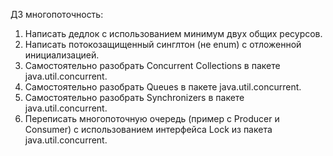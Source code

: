ДЗ многопоточность:
1. Написать дедлок с использованием минимум двух общих ресурсов.
2. Написать потокозащищенный синглтон (не enum) с отложенной инициализацией.
3. Самостоятельно разобрать Concurrent Collections в пакете java.util.concurrent.
4. Самостоятельно разобрать Queues в пакете java.util.concurrent.
5. Самостоятельно разобрать Synchronizers в пакете java.util.concurrent.
6. Переписать многопоточную очередь (пример с Producer и Consumer)
 с использованием интерфейса Lock из пакета java.util.concurrent.  